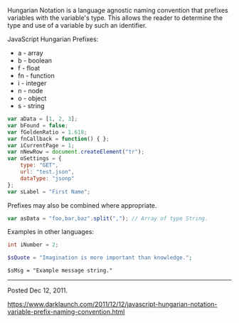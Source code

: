 Hungarian Notation is a language agnostic naming convention that prefixes variables with the variable's type. This allows the reader to determine the type and use of a variable by such an identifier.

JavaScript Hungarian Prefixes:

* a - array
* b - boolean
* f - float
* fn - function
* i - integer
* n - node
* o - object
* s - string

```javascript
var aData = [1, 2, 3];
var bFound = false;
var fGoldenRatio = 1.618;
var fnCallback = function() { };
var iCurrentPage = 1;
var nNewRow = document.createElement("tr");
var oSettings = {
    type: "GET",
    url: "test.json",
    dataType: "jsonp"
};
var sLabel = "First Name";
```

Prefixes may also be combined where appropriate.

```javascript
var asData = "foo,bar,baz".split(","); // Array of type String.
```

Examples in other languages:

```cpp
int iNumber = 2;
```

```php
$sQuote = "Imagination is more important than knowledge.";
```

```autoit
$sMsg = "Example message string."
```

---

Posted Dec 12, 2011.

https://www.darklaunch.com/2011/12/12/javascript-hungarian-notation-variable-prefix-naming-convention.html